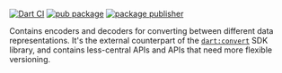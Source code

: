 [![Dart CI](https://github.com/dart-lang/core/actions/workflows/convert.yaml/badge.svg)](https://github.com/dart-lang/core/actions/workflows/convert.yaml)
[![pub package](https://img.shields.io/pub/v/convert.svg)](https://pub.dev/packages/convert)
[![package publisher](https://img.shields.io/pub/publisher/convert.svg)](https://pub.dev/packages/convert/publisher)

Contains encoders and decoders for converting between different
data representations. It's the external counterpart of the
[`dart:convert`](https://api.dart.dev/dart-convert/dart-convert-library.html)
SDK library, and contains less-central APIs and APIs that need more flexible
versioning.
